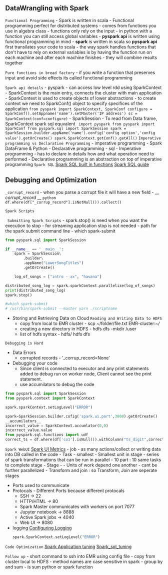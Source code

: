 DataWrangling with Spark
------------------------
`Functional Programming`
	- Spark is written in scala 
	- Functional programming perfect for distributed systems 
	- comes from functions you use in algebra class 
	- functions only rely on the input 
	- in python with  a function you can still access global variables 
	- __pyspark api__ is written using functional programming in mind 
	- __spark__ is written in scala so __pyspark api__ first transilates your code to scala 
	- the way spark handles functions that don't have to rely on external variables is by having the function run on each machine and after each machine finishes 
	- they will combine results together 

`Pure functions in bread factory`
	- if you write a function that preserves input and avoid side effects its called functional programming



`Spark api details`
	- pyspark - can access low level rdd using SparkContext 
	- SparkContext is the main entry, connects the cluster with main application 
	- SparkContext is used to create objects of lower abstractions 
	- to create context we need to SparkConf() object to specify specifices of the application
	```
	from pyspark import SparkContext, SparkConf
	configure = SparkConf().setAppname('name').setMaster('IP address')
	sc = SparkContext(conf=configure)
	```
	- SparkSession - To read from Data frame, SparkContext spark sql equvalent 
	``` 
	import pyspark
	from pyspark import SparkConf
	from pyspark.sql import SparkSession
	spark = SparkSession.builder.appName('name').config('config option','config value').getOrCreate()
	spark.SparkContext.getConf().getAll()
	```
`Imperative programming vs Declarative Programming`
	- imperative programming - Spark DataFrame & Python
	- Declarative programming - sql 
	- Imperative programming - has to declare in details how and what operation need to performed
	- Declarative programming is an abstraction on top of imperative programming
` Spark SQL `
[Spark SQL built in functions](https://spark.apache.org/docs/latest/api/sql/index.html)
[Spark SQL guide](https://spark.apache.org/docs/latest/sql-getting-started.html)

Debugging and Optimization
--------------------------
` _corrupt_record `
	- when you parse a corrupt file it will have a new field - __ _corrupt_record_ __
	``` python
	df.where(df["_corrup_record"].isNotNull()).collect()
	```


` Spark Scripts `

` Submitting Spark Scripts`
	- spark.stop() is need when you want the execution to stop
	- for streaming application stop is not needed 
	- path for the spark submit command line - which spark-submit

``` python 
from pyspark.sql import SparkSession

if __name__ == '__main__':
	spark = SparkSession\
		.builder\
		.appName("LowerSongTitles")
		.getOrCreate()

	log_of_songs = ["intro - xx", "havana"]

distributed_song_log = spark.sparkContext.parallelize(log_of_songs)
print(distributed_song_log)
spark.stop()
```

```python
#which spark-submit
# /usr/bin/spark-submit --master yarn ./scriptname
```
* Storing and Retrieving Data on Cloud
`Reading and Writing Data to HDFS`
	- copy from local to EMR cluster - scp ~/folder/file.txt EMR-cluster:~/
	- creating a new directory in HDFS - hdfs dfs -mkdir /user
	- list of hdfs syntax - hdfs/ hdfs dfs

`Debugging is Hard`

* Data Errors 
	- corrupted records - '_corrup_record=None'
* Debugging your code 
	- Since client is connected to executor and any print statements added to debug run on worker node, Client cannot see the print statement. 
	- use accumilators to debug the code 
``` python
from pyspark.sql import SparkSession
from pyspark.context import SparkContext 

spark.sparkContext.setLogLevel("ERROR")

spark=SparkSession.builder.cofig('spark.ui.port',3000).getOrCreate()
__accumilators__
incorrect_value = SparkContext.accumlator(0,0)
incorrect_value.value 
from pyspark.sql.functions import udf 
correct_ts = df.where(df['co1'].isNull()).withColumn("ts_digit",correct_ts(logs3.ts))
```

`Spark WebUI`
[Spark UI Metrics](https://spark.apache.org/docs/latest/monitoring.html)
	- job - as many actions/collect or writing data into DB  called in the code 
	- Task - smallest 
		- Smallest unit in stage 
		- series of spark transformations that can be run in parallel 
		- 10 part : 10 same tasks to complete stage
	- Stage - 
		- Units of work depend one another 
		- cant be further parallelized 
		- Transform and join : so Transform, Join are seperate stages
* Ports used to communicate
* Protocals - Different Ports because different protocals 
	- SSH -> 22 
	- HTTP/HTML -> 80
	- Spark Master communicates with workers on port 7077
	- Jupyter notebook -> 8888
	- Active Spark jobs -> 4040
	- Web UI -> 8080
* logging 
[Configuring Logging](https://spark.apache.org/docs/latest/configuration.html)
	``` python
	spark.SparkContext.setLogLevel("ERROR")
	```

`Code Optimization`
[Spark Application tuning](https://spark.apache.org/docs/latest/tuning.html)
[Spark_sql_tuning](https://spark.apache.org/docs/latest/sql-performance-tuning.html)

`Follow up`
	- short command to ssh into EMR using config file
	- copy from cluster local to HDFS
	- method names are case sensitive in spark 
	- group by and sum - is sum python or spark function
